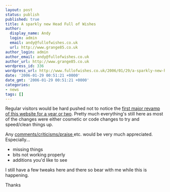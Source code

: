 ```yaml
---
layout: post
status: publish
published: true
title: A sparkly new Head Full of Wishes
author:
  display_name: Andy
  login: admin
  email: andy@fullofwishes.co.uk
  url: http://www.grange85.co.uk
author_login: admin
author_email: andy@fullofwishes.co.uk
author_url: http://www.grange85.co.uk
wordpress_id: 336
wordpress_url: http://www.fullofwishes.co.uk/2006/01/29/a-sparkly-new-head-full-of-wishes/
date: '2006-01-29 00:51:21 +0000'
date_gmt: '2006-01-29 00:51:21 +0000'
categories:
- news
tags: []
---
```

<p>Regular visitors would be hard pushed not to notice the <a href="http://www.grange85.co.uk/galaxie/">first major revamp of this website for a year or two</a>. Pretty much everything's still here as most of the changes were either cosmetic or code changes to try and speed/clean things up.</p>
<p>Any <a href="http://www.grange85.co.uk/galaxie/index.php?article_id=127">comments/criticisms/praise </a> etc. would be very much appreciated. Especially...</p>
<ul>
<li>missing things</li>
<li>bits not working properly</li>
<li>additions you'd like to see</li>
</ul>
<p>I still have a few tweaks here and there so bear with me while this is happening.</p>
<p>Thanks</p>
</ul>

